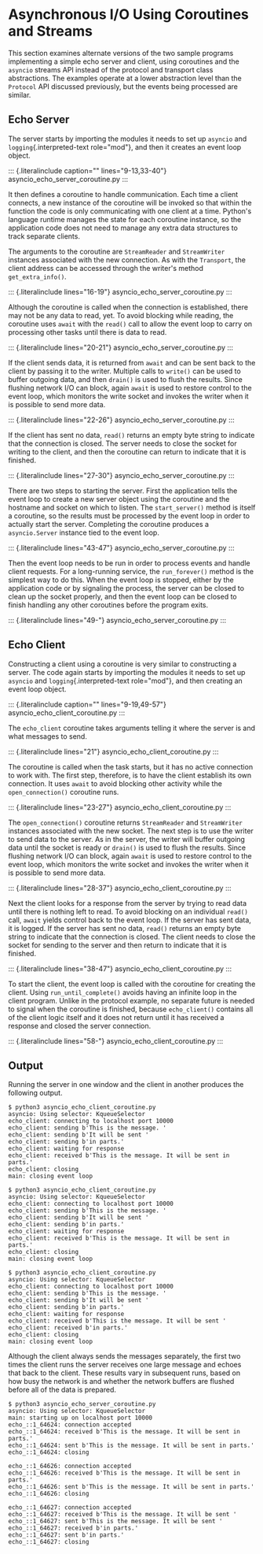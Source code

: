 # Asynchronous I/O Using Coroutines and Streams

This section examines alternate versions of the two sample programs implementing a simple echo server and client, using coroutines and the `asyncio` streams API instead of the protocol and transport class abstractions. The examples operate at a lower abstraction level than the `Protocol` API discussed previously, but the events being processed are similar.

## Echo Server

The server starts by importing the modules it needs to set up `asyncio` and `logging`{.interpreted-text role="mod"}, and then it creates an event loop object.

::: {.literalinclude caption="" lines="9-13,33-40"} asyncio_echo_server_coroutine.py :::

It then defines a coroutine to handle communication. Each time a client connects, a new instance of the coroutine will be invoked so that within the function the code is only communicating with one client at a time. Python\'s language runtime manages the state for each coroutine instance, so the application code does not need to manage any extra data structures to track separate clients.

The arguments to the coroutine are `StreamReader` and `StreamWriter` instances associated with the new connection. As with the `Transport`, the client address can be accessed through the writer\'s method `get_extra_info()`.

::: {.literalinclude lines="16-19"} asyncio_echo_server_coroutine.py :::

Although the coroutine is called when the connection is established, there may not be any data to read, yet. To avoid blocking while reading, the coroutine uses `await` with the `read()` call to allow the event loop to carry on processing other tasks until there is data to read.

::: {.literalinclude lines="20-21"} asyncio_echo_server_coroutine.py :::

If the client sends data, it is returned from `await` and can be sent back to the client by passing it to the writer. Multiple calls to `write()` can be used to buffer outgoing data, and then `drain()` is used to flush the results. Since flushing network I/O can block, again `await` is used to restore control to the event loop, which monitors the write socket and invokes the writer when it is possible to send more data.

::: {.literalinclude lines="22-26"} asyncio_echo_server_coroutine.py :::

If the client has sent no data, `read()` returns an empty byte string to indicate that the connection is closed. The server needs to close the socket for writing to the client, and then the coroutine can return to indicate that it is finished.

::: {.literalinclude lines="27-30"} asyncio_echo_server_coroutine.py :::

There are two steps to starting the server. First the application tells the event loop to create a new server object using the coroutine and the hostname and socket on which to listen. The `start_server()` method is itself a coroutine, so the results must be processed by the event loop in order to actually start the server. Completing the coroutine produces a `asyncio.Server` instance tied to the event loop.

::: {.literalinclude lines="43-47"} asyncio_echo_server_coroutine.py :::

Then the event loop needs to be run in order to process events and handle client requests. For a long-running service, the `run_forever()` method is the simplest way to do this. When the event loop is stopped, either by the application code or by signaling the process, the server can be closed to clean up the socket properly, and then the event loop can be closed to finish handling any other coroutines before the program exits.

::: {.literalinclude lines="49-"} asyncio_echo_server_coroutine.py :::

## Echo Client

Constructing a client using a coroutine is very similar to constructing a server. The code again starts by importing the modules it needs to set up `asyncio` and `logging`{.interpreted-text role="mod"}, and then creating an event loop object.

::: {.literalinclude caption="" lines="9-19,49-57"} asyncio_echo_client_coroutine.py :::

The `echo_client` coroutine takes arguments telling it where the server is and what messages to send.

::: {.literalinclude lines="21"} asyncio_echo_client_coroutine.py :::

The coroutine is called when the task starts, but it has no active connection to work with. The first step, therefore, is to have the client establish its own connection. It uses `await` to avoid blocking other activity while the `open_connection()` coroutine runs.

::: {.literalinclude lines="23-27"} asyncio_echo_client_coroutine.py :::

The `open_connection()` coroutine returns `StreamReader` and `StreamWriter` instances associated with the new socket. The next step is to use the writer to send data to the server. As in the server, the writer will buffer outgoing data until the socket is ready or `drain()` is used to flush the results. Since flushing network I/O can block, again `await` is used to restore control to the event loop, which monitors the write socket and invokes the writer when it is possible to send more data.

::: {.literalinclude lines="28-37"} asyncio_echo_client_coroutine.py :::

Next the client looks for a response from the server by trying to read data until there is nothing left to read. To avoid blocking on an individual `read()` call, `await` yields control back to the event loop. If the server has sent data, it is logged. If the server has sent no data, `read()` returns an empty byte string to indicate that the connection is closed. The client needs to close the socket for sending to the server and then return to indicate that it is finished.

::: {.literalinclude lines="38-47"} asyncio_echo_client_coroutine.py :::

To start the client, the event loop is called with the coroutine for creating the client. Using `run_until_complete()` avoids having an infinite loop in the client program. Unlike in the protocol example, no separate future is needed to signal when the coroutine is finished, because `echo_client()` contains all of the client logic itself and it does not return until it has received a response and closed the server connection.

::: {.literalinclude lines="58-"} asyncio_echo_client_coroutine.py :::

## Output

Running the server in one window and the client in another produces the following output.

```{.sourceCode .none}
$ python3 asyncio_echo_client_coroutine.py
asyncio: Using selector: KqueueSelector
echo_client: connecting to localhost port 10000
echo_client: sending b'This is the message. '
echo_client: sending b'It will be sent '
echo_client: sending b'in parts.'
echo_client: waiting for response
echo_client: received b'This is the message. It will be sent in parts.'
echo_client: closing
main: closing event loop

$ python3 asyncio_echo_client_coroutine.py
asyncio: Using selector: KqueueSelector
echo_client: connecting to localhost port 10000
echo_client: sending b'This is the message. '
echo_client: sending b'It will be sent '
echo_client: sending b'in parts.'
echo_client: waiting for response
echo_client: received b'This is the message. It will be sent in parts.'
echo_client: closing
main: closing event loop

$ python3 asyncio_echo_client_coroutine.py
asyncio: Using selector: KqueueSelector
echo_client: connecting to localhost port 10000
echo_client: sending b'This is the message. '
echo_client: sending b'It will be sent '
echo_client: sending b'in parts.'
echo_client: waiting for response
echo_client: received b'This is the message. It will be sent '
echo_client: received b'in parts.'
echo_client: closing
main: closing event loop
```

Although the client always sends the messages separately, the first two times the client runs the server receives one large message and echoes that back to the client. These results vary in subsequent runs, based on how busy the network is and whether the network buffers are flushed before all of the data is prepared.

```{.sourceCode .none}
$ python3 asyncio_echo_server_coroutine.py
asyncio: Using selector: KqueueSelector
main: starting up on localhost port 10000
echo_::1_64624: connection accepted
echo_::1_64624: received b'This is the message. It will be sent in parts.'
echo_::1_64624: sent b'This is the message. It will be sent in parts.'
echo_::1_64624: closing

echo_::1_64626: connection accepted
echo_::1_64626: received b'This is the message. It will be sent in parts.'
echo_::1_64626: sent b'This is the message. It will be sent in parts.'
echo_::1_64626: closing

echo_::1_64627: connection accepted
echo_::1_64627: received b'This is the message. It will be sent '
echo_::1_64627: sent b'This is the message. It will be sent '
echo_::1_64627: received b'in parts.'
echo_::1_64627: sent b'in parts.'
echo_::1_64627: closing
```
